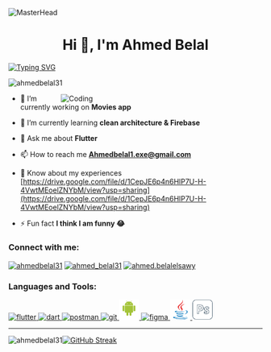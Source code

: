 ![MasterHead](https://www.dngappdeveloper.com/images/app-development/flutter-application-development-banner.jpg)





<h1 align="center">Hi 👋, I'm Ahmed Belal</h1>


<a href="https://git.io/typing-svg"><img src="https://readme-typing-svg.herokuapp.com?font=Roboto+Mono&size=24&pause=1000&color=4929F7&background=D8FFE100&center=true&vCenter=true&random=false&width=435&lines=A+passionate+Flutter+developer+" alt="Typing SVG" /></a>
<p align="left"> <img src="https://komarev.com/ghpvc/?username=ahmedbelal31&label=Profile%20views:&color=0e75b6&style=plastic" alt="ahmedbelal31" /> </p>

<img align="right" alt="Coding" width="400"  src="https://cdn.dribbble.com/users/1162077/screenshots/3848914/programmer.gif"/> 




- 🔭 I’m currently working on **Movies app**

- 🌱 I’m currently learning **clean architecture & Firebase**

- 💬 Ask me about **Flutter**

- 📫 How to reach me **Ahmedbelal1.exe@gmail.com**

- 📄 Know about my experiences [https://drive.google.com/file/d/1CepJE6p4n6HlP7U-H-4VwtMEoelZNYbM/view?usp=sharing](https://drive.google.com/file/d/1CepJE6p4n6HlP7U-H-4VwtMEoelZNYbM/view?usp=sharing)

- ⚡ Fun fact **I think I am funny 😂**

<h3 align="left">Connect with me:</h3>
<p align="left">
<a href="https://linkedin.com/in/ahmedbelal31" target="blank"><img align="center" src="https://raw.githubusercontent.com/rahuldkjain/github-profile-readme-generator/master/src/images/icons/Social/linked-in-alt.svg" alt="ahmedbelal31" height="30" width="40" /></a>
<a href="https://twitter.com/ahmed_belal31" target="blank"><img align="center" src="https://raw.githubusercontent.com/rahuldkjain/github-profile-readme-generator/master/src/images/icons/Social/twitter.svg" alt="ahmed_belal31" height="30" width="40" /></a>
<a href="https://fb.com/ahmed.belalelsawy" target="blank"><img align="center" src="https://raw.githubusercontent.com/rahuldkjain/github-profile-readme-generator/master/src/images/icons/Social/facebook.svg" alt="ahmed.belalelsawy" height="30" width="40" /></a>
</p>

<h3 align="left">Languages and Tools:</h3>
<p align="left"> 
<a href="https://flutter.dev" target="_blank" rel="noreferrer"> 
    <img src="https://www.vectorlogo.zone/logos/flutterio/flutterio-icon.svg" alt="flutter" width="40" height="40"/>
     </a> 
<a href="https://dart.dev" target="_blank" rel="noreferrer"> 
<img src="https://www.vectorlogo.zone/logos/dartlang/dartlang-icon.svg" alt="dart" width="40" height="40"/>
 </a> 

 <a href="https://postman.com" target="_blank" rel="noreferrer">
     <img src="https://www.vectorlogo.zone/logos/getpostman/getpostman-icon.svg" alt="postman" width="40" height="40"/> 
     </a> 
<a href="https://git-scm.com/" target="_blank" rel="noreferrer"> 
      <img src="https://www.vectorlogo.zone/logos/git-scm/git-scm-icon.svg" alt="git" width="40" height="40"/>
       </a> 
 <a href="https://developer.android.com" target="_blank" rel="noreferrer"> 
<img src="https://raw.githubusercontent.com/devicons/devicon/master/icons/android/android-original-wordmark.svg" 
alt="android" width="40" height="40"/> 
</a> 
  <a href="https://www.figma.com/" target="_blank" rel="noreferrer">
  <img src="https://www.vectorlogo.zone/logos/figma/figma-icon.svg" alt="figma" width="40" height="40"/>
   </a>
 <a href="https://www.java.com" target="_blank" rel="noreferrer"> 
 <img src="https://raw.githubusercontent.com/devicons/devicon/master/icons/java/java-original.svg" alt="java" width="40" height="40"/>
  </a> 
  <a href="https://www.photoshop.com/en" target="_blank" rel="noreferrer">
   <img src="https://raw.githubusercontent.com/devicons/devicon/master/icons/photoshop/photoshop-line.svg" alt="photoshop" width="40" height="40"/>
    </a> 

 </p>

<hr>

<p><img align="left" src="https://github-readme-stats.vercel.app/api/top-langs?username=ahmedbelal31&show_icons=true&locale=en&layout=compact" alt="ahmedbelal31" /></p>




[![GitHub Streak](https://github-readme-streak-stats.herokuapp.com?user=Ahmedbelal31&border_radius=12)](https://git.io/streak-stats)
